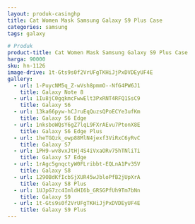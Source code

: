 ```yaml
---
layout: produk-casinghp
title: Cat Women Mask Samsung Galaxy S9 Plus Case
categories: samsung
tags: galaxy

# Produk
product-title: Cat Women Mask Samsung Galaxy S9 Plus Case
harga: 90000
sku: hn-1126
image-drive: 1t-Gts9s0f2VrUFgTKHiJjPxDVDEyUF4E
gallery:
  - url: 1-PuycNM5q_Z-wVsh8pmmO--NfG4PW6J1
    title: Galaxy Note 8
  - url: 1Iu8jC0gqkmcFwwElt3PxRNT4RFQ1SsC9
    title: Galaxy S6
  - url: 13ka66pyw-hCJruEqQuzsQPoECYe3ufKm
    title: Galaxy S6 Edge
  - url: 1nksboWQsY6gZ7lqL9FXrAEvu7PtonX8E
    title: Galaxy S6 Edge Plus
  - url: 1heTGQzk_owp88MlN4jexf3ViRxC6yRvC
    title: Galaxy S7
  - url: 1PH9-wv8vxJtHj4S4iVxaORv75hTNliTi
    title: Galaxy S7 Edge
  - url: 1rAgc5gnqctyW0FLribbt-EQLnA1Pv35V
    title: Galaxy S8
  - url: 129OBdKfIcbSjXUR45wJbloPfB2jUpXrA
    title: Galaxy S8 Plus
  - url: 1UJpG7zc4ImldHI6b_GRSGPfUh9Tm7bNn
    title: Galaxy S9
  - url: 1t-Gts9s0f2VrUFgTKHiJjPxDVDEyUF4E
    title: Galaxy S9 Plus
---
```


